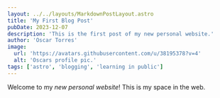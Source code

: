 ```yaml
---
layout: ../../layouts/MarkdownPostLayout.astro
title: 'My First Blog Post'
pubDate: 2023-12-07
description: 'This is the first post of my new personal website.'
author: 'Oscar Torres'
image:
  url: 'https://avatars.githubusercontent.com/u/38195378?v=4'
  alt: 'Oscars profile pic.'
tags: ['astro', 'blogging', 'learning in public']
---
```


Welcome to my _new personal website_! This is my space in the web.
